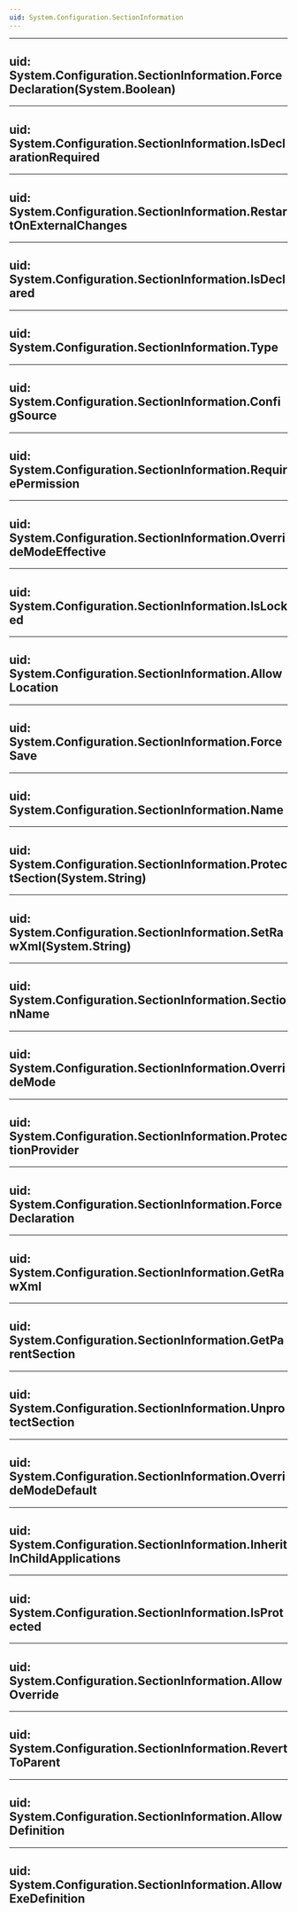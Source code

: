 ```yaml
---
uid: System.Configuration.SectionInformation
---
```


---
uid: System.Configuration.SectionInformation.ForceDeclaration(System.Boolean)
---

---
uid: System.Configuration.SectionInformation.IsDeclarationRequired
---

---
uid: System.Configuration.SectionInformation.RestartOnExternalChanges
---

---
uid: System.Configuration.SectionInformation.IsDeclared
---

---
uid: System.Configuration.SectionInformation.Type
---

---
uid: System.Configuration.SectionInformation.ConfigSource
---

---
uid: System.Configuration.SectionInformation.RequirePermission
---

---
uid: System.Configuration.SectionInformation.OverrideModeEffective
---

---
uid: System.Configuration.SectionInformation.IsLocked
---

---
uid: System.Configuration.SectionInformation.AllowLocation
---

---
uid: System.Configuration.SectionInformation.ForceSave
---

---
uid: System.Configuration.SectionInformation.Name
---

---
uid: System.Configuration.SectionInformation.ProtectSection(System.String)
---

---
uid: System.Configuration.SectionInformation.SetRawXml(System.String)
---

---
uid: System.Configuration.SectionInformation.SectionName
---

---
uid: System.Configuration.SectionInformation.OverrideMode
---

---
uid: System.Configuration.SectionInformation.ProtectionProvider
---

---
uid: System.Configuration.SectionInformation.ForceDeclaration
---

---
uid: System.Configuration.SectionInformation.GetRawXml
---

---
uid: System.Configuration.SectionInformation.GetParentSection
---

---
uid: System.Configuration.SectionInformation.UnprotectSection
---

---
uid: System.Configuration.SectionInformation.OverrideModeDefault
---

---
uid: System.Configuration.SectionInformation.InheritInChildApplications
---

---
uid: System.Configuration.SectionInformation.IsProtected
---

---
uid: System.Configuration.SectionInformation.AllowOverride
---

---
uid: System.Configuration.SectionInformation.RevertToParent
---

---
uid: System.Configuration.SectionInformation.AllowDefinition
---

---
uid: System.Configuration.SectionInformation.AllowExeDefinition
---
